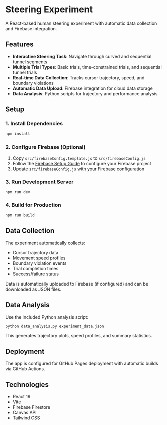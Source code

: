 # Steering Experiment

A React-based human steering experiment with automatic data collection and Firebase integration.

## Features

- **Interactive Steering Task**: Navigate through curved and sequential tunnel segments
- **Multiple Trial Types**: Basic trials, time-constrained trials, and sequential tunnel trials
- **Real-time Data Collection**: Tracks cursor trajectory, speed, and boundary violations
- **Automatic Data Upload**: Firebase integration for cloud data storage
- **Data Analysis**: Python scripts for trajectory and performance analysis

## Setup

### 1. Install Dependencies
```bash
npm install
```

### 2. Configure Firebase (Optional)
1. Copy `src/firebaseConfig.template.js` to `src/firebaseConfig.js`
2. Follow the [Firebase Setup Guide](FIREBASE_SETUP.md) to configure your Firebase project
3. Update `src/firebaseConfig.js` with your Firebase configuration

### 3. Run Development Server
```bash
npm run dev
```

### 4. Build for Production
```bash
npm run build
```

## Data Collection

The experiment automatically collects:
- Cursor trajectory data
- Movement speed profiles
- Boundary violation events
- Trial completion times
- Success/failure status

Data is automatically uploaded to Firebase (if configured) and can be downloaded as JSON files.

## Data Analysis

Use the included Python analysis script:
```bash
python data_analysis.py experiment_data.json
```

This generates trajectory plots, speed profiles, and summary statistics.

## Deployment

The app is configured for GitHub Pages deployment with automatic builds via GitHub Actions.

## Technologies

- React 19
- Vite
- Firebase Firestore
- Canvas API
- Tailwind CSS
